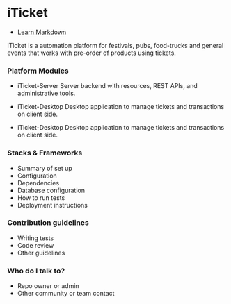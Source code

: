 # iTicket #
* [Learn Markdown](https://bitbucket.org/tutorials/markdowndemo)

iTicket is a automation platform for festivals, pubs, food-trucks and general events that works with pre-order of products using tickets.

### Platform Modules ###

* iTicket-Server
Server backend with resources, REST APIs, and administrative tools.
* iTicket-Desktop
Desktop application to manage tickets and transactions on client side.

* iTicket-Desktop
Desktop application to manage tickets and transactions on client side.

### Stacks & Frameworks ###

* Summary of set up
* Configuration
* Dependencies
* Database configuration
* How to run tests
* Deployment instructions

### Contribution guidelines ###

* Writing tests
* Code review
* Other guidelines

### Who do I talk to? ###

* Repo owner or admin
* Other community or team contact
